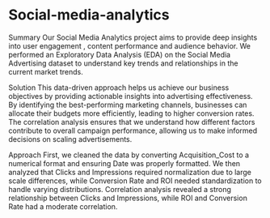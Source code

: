 # Social-media-analytics

Summary
Our Social Media Analytics project aims to provide deep insights into user engagement , content performance and audience behavior.
We performed an Exploratory Data Analysis (EDA) on the Social Media Advertising dataset to understand key trends and relationships in the current market trends.


Solution
 This data-driven approach helps us achieve our business objectives by providing actionable insights into advertising effectiveness. By identifying the best-performing marketing channels, businesses can allocate their budgets more efficiently, leading to higher conversion rates. The correlation analysis ensures that we understand how different factors contribute to overall campaign performance, allowing us to make informed decisions on scaling advertisements.

   
Approach
 First, we cleaned the data by converting Acquisition_Cost to a numerical format and ensuring Date was properly formatted. We then analyzed that Clicks and Impressions required normalization due to large scale differences, while Conversion Rate and ROI needed standardization to handle varying distributions. Correlation analysis revealed a strong relationship between Clicks and Impressions, while ROI and Conversion Rate had a moderate correlation.  




